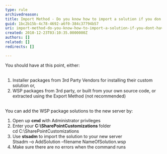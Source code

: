 ```yaml
---
type: rule
archivedreason: 
title: Import Method - Do you know how to import a solution if you don’t have the original installer? (optional)
guid: 1bc2b15b-4c78-4692-a6f0-384c37794b57
uri: import-method-do-you-know-how-to-import-a-solution-if-you-dont-have-the-original-installer-optional
created: 2010-12-23T03:10:35.0000000Z
authors: []
related: []
redirects: []

---
```



You should have at this point, either&#58;<br>
<br>
1. Installer packages from 3rd Party Vendors for installing their custom solution or,<br>
2. WSP packages from 3rd party, or built from your own source code, or extracted using the Export Method (not recommended)<br>
<br>
You can add the WSP package solutions&#160;to the new server by&#58;
<ol>
    <li>Open up <b>cmd</b> with Administrator privileges</li>
    <li>Enter your <b>C&#58;\SharePointCustomizations </b>folder<br>
    <span class="ms-rteCustom-CodeArea">cd C&#58;\SharePointCustomizations</span> </li>
    <li>Use <b>stsadm</b> to import the solution to your new server<br>
    <span class="ms-rteCustom-CodeArea">Stsadm –o AddSolution –filename NameOfSolution.wsp</span> </li>
    <li>Make sure there are no errors when the command runs</li>
</ol>

<br><excerpt class='endintro'></excerpt><br>



